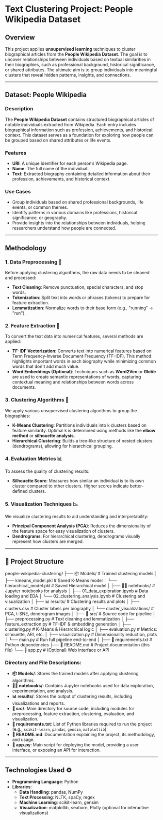 # Text Clustering Project: People Wikipedia Dataset

## Overview

This project applies **unsupervised learning** techniques to cluster biographical articles from the **People Wikipedia Dataset**. The goal is to uncover relationships between individuals based on textual similarities in their biographies, such as professional background, historical significance, or shared attributes. The ultimate aim is to group individuals into meaningful clusters that reveal hidden patterns, insights, and connections.

---

## Dataset: People Wikipedia

### Description

The **People Wikipedia Dataset** contains structured biographical articles of notable individuals extracted from Wikipedia. Each entry includes biographical information such as profession, achievements, and historical context. This dataset serves as a foundation for exploring how people can be grouped based on shared attributes or life events.

### Features

- **URI**: A unique identifier for each person’s Wikipedia page.
- **Name**: The full name of the individual.
- **Text**: Extracted biography containing detailed information about their profession, achievements, and historical context.

### Use Cases

- Group individuals based on shared professional backgrounds, life events, or common themes.
- Identify patterns in various domains like professions, historical significance, or geography.
- Provide insights into the relationships between individuals, helping researchers understand how people are connected.

---

## Methodology

### 1. Data Preprocessing 🧹

Before applying clustering algorithms, the raw data needs to be cleaned and processed:

- **Text Cleaning**: Remove punctuation, special characters, and stop words.
- **Tokenization**: Split text into words or phrases (tokens) to prepare for feature extraction.
- **Lemmatization**: Normalize words to their base form (e.g., "running" → "run").


### 2. Feature Extraction 🔢

To convert the text data into numerical features, several methods are applied:

- **TF-IDF Vectorization**: Converts text into numerical features based on Term Frequency-Inverse Document Frequency (TF-IDF). This method highlights important words in each biography while minimizing common words that don't add much value.
- **Word Embeddings (Optional)**: Techniques such as **Word2Vec** or **GloVe** are used to create semantic representations of words, capturing contextual meaning and relationships between words across documents.

### 3. Clustering Algorithms 🧠

We apply various unsupervised clustering algorithms to group the biographies:

- **K-Means Clustering**: Partitions individuals into k clusters based on feature similarity. Optimal k is determined using methods like the **elbow method** or **silhouette analysis**.
- **Hierarchical Clustering**: Builds a tree-like structure of nested clusters (dendrograms), allowing for hierarchical grouping.

### 4. Evaluation Metrics 📊

To assess the quality of clustering results:

- **Silhouette Score**: Measures how similar an individual is to its own cluster compared to other clusters. Higher scores indicate better-defined clusters.

### 5. Visualization Techniques 📉

We visualize clustering results to aid understanding and interpretability:

- **Principal Component Analysis (PCA)**: Reduces the dimensionality of the feature space for easy visualization of clusters.
- **Dendrograms**: For hierarchical clustering, dendrograms visually represent how clusters are merged.

---

## 📁 Project Structure

people-wikipedia-clustering/
├── 📦 Models/                        # Trained clustering models
│   ├── kmeans_model.pkl             # Saved K-Means model
│   └── hierarchical_model.pkl       # Saved Hierarchical model
│
├── 🧑‍💻 notebooks/                   # Jupyter notebooks for analysis
│   ├── 01_data_exploration.ipynb    # Data loading and EDA
│   └── 02_clustering_analysis.ipynb # Clustering and visualization
│
├── 📊 results/                      # Clustering results and plots
│   ├── clusters.csv                 # Cluster labels per biography
│   └── cluster_visualizations/     # PCA, t-SNE, dendrogram images
│
├── 📝 src/                          # Source code for pipeline
│   ├── preprocessing.py            # Text cleaning and lemmatization
│   ├── feature_extraction.py       # TF-IDF & embedding generation
│   ├── clustering.py               # K-Means & Hierarchical logic
│   ├── evaluation.py               # Metrics: silhouette, ARI, etc.
│   ├── visualization.py            # Dimensionality reduction, plots
│   └── main.py                     # Run full pipeline end-to-end
│
├── 📑 requirements.txt             # Python dependencies
├── 📄 README.md                    # Project documentation (this file)
└── 🚀 app.py                       # (Optional) Web interface or API


### Directory and File Descriptions:

- **📦 Models/**: Stores the trained models after applying clustering algorithms.
- **🧑‍💻 notebooks/**: Contains Jupyter notebooks used for data exploration, experimentation, and analysis.
- **📊 results/**: Stores the output of clustering results, including visualizations and reports.
- **📝 src/**: Main directory for source code, including modules for preprocessing, feature extraction, clustering, evaluation, and visualization.
- **📑 requirements.txt**: List of Python libraries required to run the project (e.g., `scikit-learn`, `pandas`, `gensim`, `matplotlib`).
- **📄 README.md**: Documentation explaining the project, its methodology, and usage.
- **🚀 app.py**: Main script for deploying the model, providing a user interface, or exposing an API for interaction.

---

## Technologies Used ⚙️

- **Programming Language**: Python
- **Libraries**:
  - **Data Handling**: pandas, NumPy
  - **Text Processing**: NLTK, spaCy, regex
  - **Machine Learning**: scikit-learn, gensim
  - **Visualization**: matplotlib, seaborn, Plotly (optional for interactive visualizations)
